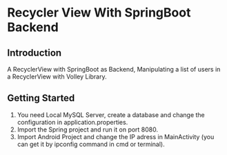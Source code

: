 # Recycler View With SpringBoot Backend
## Introduction
A RecyclerView with SpringBoot as Backend, 
Manipulating a list of users in a RecyclerView with Volley Library.
## Getting Started
1. You need Local MySQL Server, create a database and change the configuration in application.properties.
2. Import the Spring project and run it on port 8080.
3. Import Android Project and change the IP adress in MainActivity (you can get it by ipconfig command in cmd or terminal).
